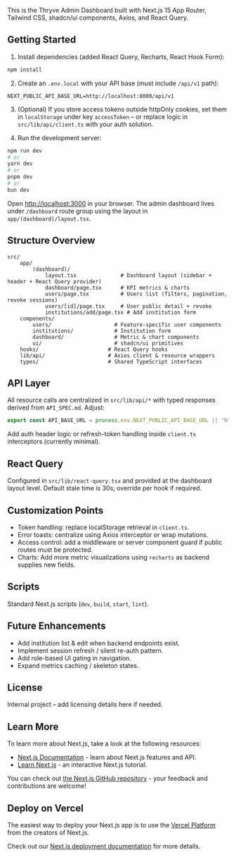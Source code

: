This is the Thryve Admin Dashboard built with Next.js 15 App Router, Tailwind CSS, shadcn/ui components, Axios, and React Query.

## Getting Started

1. Install dependencies (added React Query, Recharts, React Hook Form):

```bash
npm install
```

2. Create an `.env.local` with your API base (must include `/api/v1` path):

```env
NEXT_PUBLIC_API_BASE_URL=http://localhost:8000/api/v1
```

3. (Optional) If you store access tokens outside httpOnly cookies, set them in `localStorage` under key `accessToken` – or replace logic in `src/lib/api/client.ts` with your auth solution.

4. Run the development server:

```bash
npm run dev
# or
yarn dev
# or
pnpm dev
# or
bun dev
```

Open [http://localhost:3000](http://localhost:3000) in your browser. The admin dashboard lives under `/dashboard` route group using the layout in `app/(dashboard)/layout.tsx`.

## Structure Overview

```
src/
	app/
		(dashboard)/
			layout.tsx              # Dashboard layout (sidebar + header + React Query provider)
			dashboard/page.tsx      # KPI metrics & charts
			users/page.tsx          # Users list (filters, pagination, revoke sessions)
			users/[id]/page.tsx     # User public detail + revoke
			institutions/add/page.tsx # Add institution form
	components/
		users/                    # Feature-specific user components
		institutions/             # Institution form
		dashboard/                # Metric & chart components
		ui/                       # shadcn/ui primitives
	hooks/                      # React Query hooks
	lib/api/                    # Axios client & resource wrappers
	types/                      # Shared TypeScript interfaces
```

## API Layer

All resource calls are centralized in `src/lib/api/*` with typed responses derived from `API_SPEC.md`. Adjust:

```ts
export const API_BASE_URL = process.env.NEXT_PUBLIC_API_BASE_URL || 'http://localhost:8000/api/v1';
```

Add auth header logic or refresh-token handling inside `client.ts` interceptors (currently minimal).

## React Query

Configured in `src/lib/react-query.tsx` and provided at the dashboard layout level. Default stale time is 30s; override per hook if required.

## Customization Points

- Token handling: replace localStorage retrieval in `client.ts`.
- Error toasts: centralize using Axios interceptor or wrap mutations.
- Access control: add a middleware or server component guard if public routes must be protected.
- Charts: Add more metric visualizations using `recharts` as backend supplies new fields.

## Scripts

Standard Next.js scripts (`dev`, `build`, `start`, `lint`).

## Future Enhancements

- Add institution list & edit when backend endpoints exist.
- Implement session refresh / silent re-auth pattern.
- Add role-based UI gating in navigation.
- Expand metrics caching / skeleton states.

## License

Internal project – add licensing details here if needed.

## Learn More

To learn more about Next.js, take a look at the following resources:

- [Next.js Documentation](https://nextjs.org/docs) - learn about Next.js features and API.
- [Learn Next.js](https://nextjs.org/learn) - an interactive Next.js tutorial.

You can check out [the Next.js GitHub repository](https://github.com/vercel/next.js) - your feedback and contributions are welcome!

## Deploy on Vercel

The easiest way to deploy your Next.js app is to use the [Vercel Platform](https://vercel.com/new?utm_medium=default-template&filter=next.js&utm_source=create-next-app&utm_campaign=create-next-app-readme) from the creators of Next.js.

Check out our [Next.js deployment documentation](https://nextjs.org/docs/app/building-your-application/deploying) for more details.
